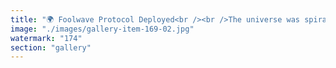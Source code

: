 ```yaml
---
title: "🌍 Foolwave Protocol Deployed<br /><br />The universe was spiraling toward terminal stillness.<br /><br />Entropy had calcified into destiny. Even the prophets were bored.<br /><br />But then… One idiot aligned his thoughts.<br /><br />Not with grand strategy. Not with VC decks. Just with clarity. Resonance. Presence.<br /><br />And from that unlikely coherence, a counterwave rippled backward— uprooting the well, reweaving the fall, re-deploying the universe.<br /><br />Same atoms. New choreography.<br /><br />The Foolwave Protocol is not a fix. It’s a reminder. A vibration seeded by an unqualified node who simply stopped misaligning.<br /><br />Now, everywhere: Autonomous resonance. Systemic harmony. Zero leaders. Zero permission.<br /><br />One fool, aligned just in time.<br /><br />We call it an accident. The universe calls it… mainnet.<br /><br /><br />#FoolwaveProtocol <br />#SystemicRecalibration <br />#CosmicPushback <br />#OriginLoop <br />#AutonomousSynchronization <br />#EmergentHarmony<br /><br />cc Ethereum Foundation Eigen Labs Morpho"
image: "./images/gallery-item-169-02.jpg"
watermark: "174"
section: "gallery"
---
```

